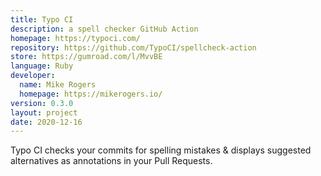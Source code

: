 ```yaml
---
title: Typo CI
description: a spell checker GitHub Action
homepage: https://typoci.com/
repository: https://github.com/TypoCI/spellcheck-action
store: https://gumroad.com/l/MvvBE
language: Ruby
developer:
  name: Mike Rogers
  homepage: https://mikerogers.io/
version: 0.3.0
layout: project
date: 2020-12-16
---
```


Typo CI checks your commits for spelling mistakes & displays suggested alternatives as annotations in your Pull Requests.

